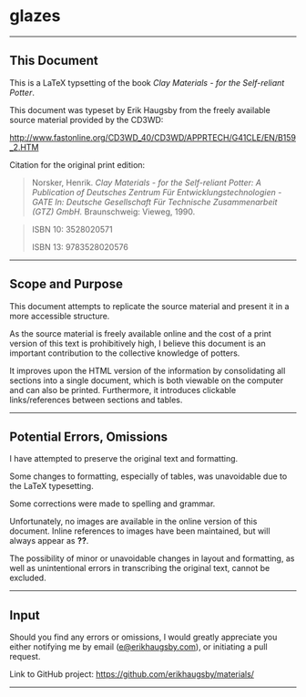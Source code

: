 # glazes

---

## This Document

This is a LaTeX typsetting of the book *Clay Materials - for the Self-reliant Potter*.

This document was typeset by Erik Haugsby from the freely available source 
material provided by the CD3WD:

http://www.fastonline.org/CD3WD_40/CD3WD/APPRTECH/G41CLE/EN/B159_2.HTM

Citation for the original print edition:

>Norsker, Henrik. *Clay Materials - for the Self-reliant Potter: A Publication*
>     *of Deutsches Zentrum Für Entwicklungstechnologien - GATE In: Deutsche*
>	 *Gesellschaft Für Technische Zusammenarbeit (GTZ) GmbH.* 
>	 Braunschweig: Vieweg, 1990.

>ISBN 10: 3528020571
>
>ISBN 13: 9783528020576

---

## Scope and Purpose

This document attempts to replicate the source material and present it in a more 
accessible structure.

As the source material is freely available online and the cost of a print version 
of this text is prohibitively high, I believe this document is an important 
contribution to the collective knowledge of potters. 

It improves upon the HTML version of the information by consolidating all sections 
into a single document, which is both viewable on the computer and can also be
printed. Furthermore, it introduces clickable links/references between sections and 
tables.

---

## Potential Errors, Omissions

I have attempted to preserve the original text and formatting. 

Some changes to formatting, especially of tables, was unavoidable due to the 
LaTeX typesetting.

Some corrections were made to spelling and grammar.

Unfortunately, no images are available in the online version of this document. 
Inline references to images have been maintained, but will always appear as 
**??**.

The possibility of minor or unavoidable changes in layout and formatting, as 
well as unintentional errors in transcribing the original text, cannot be 
excluded.

---

## Input

Should you find any errors or omissions, I would greatly appreciate you either 
notifying me by email (e@erikhaugsby.com), or initiating a pull request.

Link to GitHub project: https://github.com/erikhaugsby/materials/

---